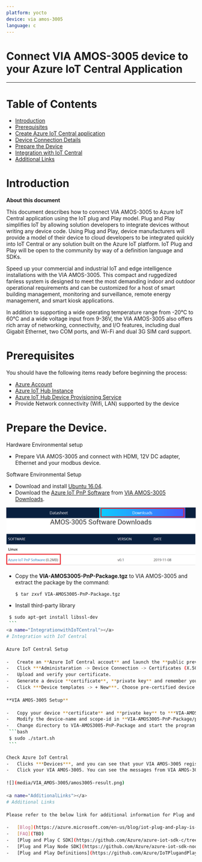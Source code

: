 ```yaml
---
platform: yocto
device: via amos-3005
language: c
---
```


Connect VIA AMOS-3005 device to your Azure IoT Central Application
===

---
# Table of Contents

-   [Introduction](#Introduction)
-   [Prerequisites](#Prerequisites)
-   [Create Azure IoT Central application](#Create_AICA)
-   [Device Connection Details](#DeviceConnectionDetails)
-   [Prepare the Device](#preparethedevice)
-   [Integration with IoT Central](#IntegrationwithIoTCentral)
-   [Additional Links](#AdditionalLinks)

<a name="Introduction"></a>
# Introduction 

**About this document**

This document describes how to connect VIA AMOS-3005 to Azure IoT Central application using the IoT plug and Play model. Plug and Play simplifies IoT by allowing solution developers to integrate devices without writing any device code. Using Plug and Play, device manufacturers will provide a model of their device to cloud developers to be integrated quickly into IoT Central or any solution built on the Azure IoT platform. IoT Plug and Play will be open to the community by way of a definition language and SDKs.

Speed up your commercial and industrial IoT and edge intelligence installations with the VIA AMOS-3005. This compact and ruggedized fanless system is designed to meet the most demanding indoor and outdoor operational requirements and can be customized for a host of smart building management, monitoring and surveillance, remote energy management, and smart kiosk applications.

In addition to supporting a wide operating temperature range from -20°C to 60°C and a wide voltage input from 9-36V, the VIA AMOS-3005 also offers rich array of networking, connectivity, and I/O features, including dual Gigabit Ethernet, two COM ports, and Wi-Fi and dual 3G SIM card support.

<a name="Prerequisites"></a>
# Prerequisites

You should have the following items ready before beginning the process: 

-   [Azure Account](https://portal.azure.com)
-   [Azure IoT Hub Instance](https://docs.microsoft.com/en-us/azure/iot-hub/about-iot-hub)
-   [Azure IoT Hub Device Provisioning Service](https://docs.microsoft.com/en-us/azure/iot-dps/about-iot-dps)
-   Provide Network connectivity (Wifi, LAN) supported by the device

<a name="preparethedevice"></a>
# Prepare the Device.

Hardware Environmental setup

- Prepare VIA AMOS-3005 and connect with HDMI, 12V DC adapter, Ethernet and your modbus device.

Software Environmental Setup 

-   Download and install [Ubuntu 16.04](http://releases.ubuntu.com/xenial/).
-   Download the [Azure IoT PnP Software](http://cdn.viaembedded.com/products/software/amos-3005/Azure_IoT_PnP/VIA-AMOS3005-PnP-Package.tgz) from [VIA AMOS-3005 Downloads](https://www.viatech.com/en/systems/industrial-fanless-pcs/amos-3005/).

![](media/VIA_AMOS-3005/amos3005-download.png)

-   Copy the **VIA-AMOS3005-PnP-Package.tgz** to VIA AMOS-3005 and extract the package by the command:

    ```bash
    $ tar zxvf VIA-AMOS3005-PnP-Package.tgz
    ```
-   Install third-party library
 
   ```bash
    $ sudo apt-get install libssl-dev
    ```
<a name="IntegrationwithIoTCentral"></a>
# Integration with IoT Central

Azure IoT Central Setup

-   Create an **Azure IoT Central accout** and launch the **public preview** application.
-   Click ***Administaration -> Device Connection -> Certificates (X.509)***.
-   Upload and verify your certificate.
-   Generate a device **certificate**, **private key** and remember your **Common Name** and **Scope Id**.
-   Click ***Device templates -> + New***. Choose pre-certified device **"VIA AMOS-3005"**.

**VIA AMOS-3005 Setup**

-   Copy your device **certificate** and **private key** to ***VIA-AMOS3005-PnP-Package/Certificate*** folder and rename as **device-ca.pem** and **device-key.pem**, respectively. 
-   Modify the device-name and scope-id in **VIA-AMOS3005-PnP-Package/pnp.conf** to yours. The device-name is your certificate **Common Name** and scope-id is your **Azure IoT Central Scope Id**.
-   Change directory to VIA-AMOS3005-PnP-Package and start the program by the command: 
    ```bash
    $ sudo ./start.sh
    ```

Check Azure IoT Central
-   Clicks ***Devices***, and you can see that your VIA AMOS-3005 register to IoT Central.
-   Click your VIA AMOS-3005. You can see the messages from VIA AMOS-3005 

![](media/VIA_AMOS-3005/amos3005-result.png)

<a name="AdditionalLinks"></a>
# Additional Links

Please refer to the below link for additional information for Plug and Play 

-   [Blog](https://azure.microsoft.com/en-us/blog/iot-plug-and-play-is-now-available-in-preview/)
-   [FAQ](TBD) 
-   [Plug and Play C SDK](https://github.com/Azure/azure-iot-sdk-c/tree/public-preview) 
-   [Plug and Play Node SDK](https://github.com/Azure/azure-iot-sdk-node/tree/digitaltwins-preview)
-   [Plug and Play Definitions](https://github.com/Azure/IoTPlugandPlay)
